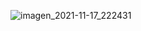 ![imagen_2021-11-17_222431](https://user-images.githubusercontent.com/82907557/142284704-b124d257-54ab-417f-9b2e-27736bf4cdda.png)


